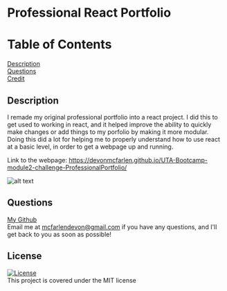 # Professional React Portfolio

  # Table of Contents

  [Description](#description) <br>
  [Questions](#questions) <br>
  [Credit](#credit) <br>
  
  ## Description <a name="description"></a>
  
  I remade my original professional portfolio into a react project. I did this to get used to working in react, and it helped improve the ability to quickly make changes or add things to my porfolio by making it more modular.
  <br>
  Doing this did a lot for helping me to properly understand how to use react at a basic level, in order to get a webpage up and running.

  Link to the webpage: https://devonmcfarlen.github.io/UTA-Bootcamp-module2-challenge-ProfessionalPortfolio/

  ![alt text](./assets/images/website-screenshot.png)

  ## Questions <a name="questions"></a>

  [My Github](https://github.com/DevonMcFarlen) 
  <br>
  Email me at mcfarlendevon@gmail.com if you have any questions, and I'll get back to you as soon as possible!

  ## License
  [![License](https://img.shields.io/badge/License-MIT-yellow.svg)](https://opensource.org/licenses/MIT) <br> This project is covered under the MIT license